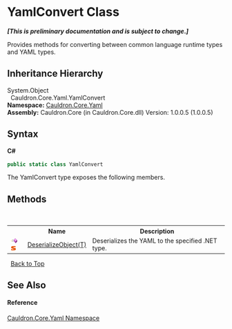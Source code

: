 # YamlConvert Class
 _**\[This is preliminary documentation and is subject to change.\]**_

Provides methods for converting between common language runtime types and YAML types.


## Inheritance Hierarchy
System.Object<br />&nbsp;&nbsp;Cauldron.Core.Yaml.YamlConvert<br />
**Namespace:**&nbsp;<a href="N_Cauldron_Core_Yaml">Cauldron.Core.Yaml</a><br />**Assembly:**&nbsp;Cauldron.Core (in Cauldron.Core.dll) Version: 1.0.0.5 (1.0.0.5)

## Syntax

**C#**<br />
``` C#
public static class YamlConvert
```

The YamlConvert type exposes the following members.


## Methods
&nbsp;<table><tr><th></th><th>Name</th><th>Description</th></tr><tr><td>![Public method](media/pubmethod.gif "Public method")![Static member](media/static.gif "Static member")</td><td><a href="M_Cauldron_Core_Yaml_YamlConvert_DeserializeObject__1">DeserializeObject(T)</a></td><td>
Deserializes the YAML to the specified .NET type.</td></tr></table>&nbsp;
<a href="#yamlconvert-class">Back to Top</a>

## See Also


#### Reference
<a href="N_Cauldron_Core_Yaml">Cauldron.Core.Yaml Namespace</a><br />